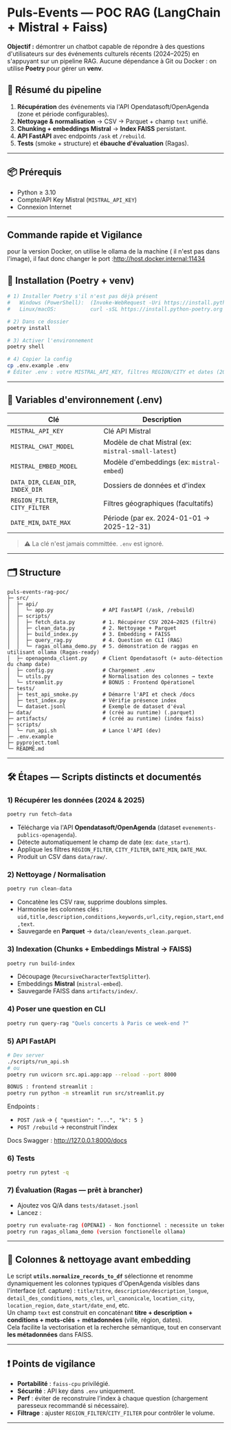 # Puls-Events — POC RAG (LangChain + Mistral + Faiss)

**Objectif :** démontrer un chatbot capable de répondre à des questions d'utilisateurs sur des événements culturels récents (2024–2025) en s'appuyant sur un pipeline RAG.
Aucune dépendance à Git ou Docker : on utilise **Poetry** pour gérer un **venv**.

## 🚀 Résumé du pipeline
1. **Récupération** des événements via l'API Opendatasoft/OpenAgenda (zone et période configurables).
2. **Nettoyage & normalisation** → CSV → Parquet + champ `text` unifié.
3. **Chunking + embeddings Mistral** → **Index FAISS** persistant.
4. **API FastAPI** avec endpoints `/ask` et `/rebuild`.
5. **Tests** (smoke + structure) et **ébauche d'évaluation** (Ragas).

---

## 📦 Prérequis
- Python ≥ 3.10
- Compte/API Key Mistral (`MISTRAL_API_KEY`)
- Connexion Internet

---

## Commande rapide et Vigilance
pour la version Docker, on utilise le ollama de la machine ( il n'est pas dans l'image), il faut donc changer le port :http://host.docker.internal:11434

## 🧪 Installation (Poetry + venv)
```bash
# 1) Installer Poetry s'il n'est pas déjà présent
#   Windows (PowerShell):  (Invoke-WebRequest -Uri https://install.python-poetry.org -UseBasicParsing).Content | py -
#   Linux/macOS:           curl -sSL https://install.python-poetry.org | python3 -

# 2) Dans ce dossier
poetry install

# 3) Activer l'environnement
poetry shell

# 4) Copier la config
cp .env.example .env
# Éditer .env : votre MISTRAL_API_KEY, filtres REGION/CITY et dates (2024–2025)
```

---

## 🔐 Variables d'environnement (.env)
| Clé | Description |
|-----|-------------|
| `MISTRAL_API_KEY` | Clé API Mistral |
| `MISTRAL_CHAT_MODEL` | Modèle de chat Mistral (ex: `mistral-small-latest`) |
| `MISTRAL_EMBED_MODEL` | Modèle d'embeddings (ex: `mistral-embed`) |
| `DATA_DIR`, `CLEAN_DIR`, `INDEX_DIR` | Dossiers de données et d'index |
| `REGION_FILTER`, `CITY_FILTER` | Filtres géographiques (facultatifs) |
| `DATE_MIN`, `DATE_MAX` | Période (par ex. 2024-01-01 → 2025-12-31) |

> ⚠️ La clé n'est jamais committée. `.env` est ignoré.

---

## 🗂 Structure
```
puls-events-rag-poc/
├─ src/
│  ├─ api/
│  │  └─ app.py                # API FastAPI (/ask, /rebuild)
│  ├─ scripts/
│  │  ├─ fetch_data.py         # 1. Récupérer CSV 2024–2025 (filtré)
│  │  ├─ clean_data.py         # 2. Nettoyage + Parquet
│  │  ├─ build_index.py        # 3. Embedding + FAISS
│  │  ├─ query_rag.py          # 4. Question en CLI (RAG)
│  │  └─ ragas_ollama_demo.py  # 5. démonstration de raggas en utilisant ollama (Ragas-ready)
│  ├─ openagenda_client.py     # Client Opendatasoft (+ auto-détection du champ date)
│  ├─ config.py                # Chargement .env
│  └─ utils.py                 # Normalisation des colonnes → texte
│  └─ streamlit.py             # BONUS : Frontend Opérationel
├─ tests/
│  ├─ test_api_smoke.py        # Démarre l'API et check /docs
│  ├─ test_index.py            # Vérifie présence index
│  └─ dataset.jsonl            # Exemple de dataset d'éval
├─ data/                       # (créé au runtime) (.parquet)
├─ artifacts/                  # (créé au runtime) (index faiss)
├─ scripts/
│  └─ run_api.sh               # Lance l'API (dev)
├─ .env.example
├─ pyproject.toml
└─ README.md
```

---

## 🛠️ Étapes — Scripts distincts et documentés

### 1) Récupérer les données (2024 & 2025)
```bash
poetry run fetch-data
```
- Télécharge via l'API **Opendatasoft/OpenAgenda** (dataset `evenements-publics-openagenda`).
- Détecte automatiquement le champ de date (ex: `date_start`).
- Applique les filtres `REGION_FILTER`, `CITY_FILTER`, `DATE_MIN`, `DATE_MAX`.
- Produit un CSV dans `data/raw/`.

### 2) Nettoyage / Normalisation
```bash
poetry run clean-data
```
- Concatène les CSV raw, supprime doublons simples.
- Harmonise les colonnes clés : `uid,title,description,conditions,keywords,url,city,region,start,end,text`.
- Sauvegarde en **Parquet** → `data/clean/events_clean.parquet`.

### 3) Indexation (Chunks + Embeddings Mistral → FAISS)
```bash
poetry run build-index
```
- Découpage (`RecursiveCharacterTextSplitter`).
- Embeddings **Mistral** (`mistral-embed`).
- Sauvegarde FAISS dans `artifacts/index/`.

### 4) Poser une question en CLI
```bash
poetry run query-rag "Quels concerts à Paris ce week-end ?"
```

### 5) API FastAPI
```bash
# Dev server
./scripts/run_api.sh
# ou
poetry run uvicorn src.api.app:app --reload --port 8000

BONUS : frontend streamlit :
poetry run python -m streamlit run src/streamlit.py
```

Endpoints :
- `POST /ask` → `{ "question": "...", "k": 5 }`
- `POST /rebuild` → reconstruit l'index

Docs Swagger : http://127.0.0.1:8000/docs

### 6) Tests  
```bash
poetry run pytest -q
```

### 7) Évaluation (Ragas — prêt à brancher)
- Ajoutez vos Q/A dans `tests/dataset.jsonl`
- Lancez :
```bash
poetry run evaluate-rag (OPENAI) - Non fonctionnel : necessite un token Open AI
poetry run ragas_ollama_demo (version fonctionelle ollama)
```

---

## 🧹 Colonnes & nettoyage avant embedding
Le script **`utils.normalize_records_to_df`** sélectionne et renomme dynamiquement les colonnes typiques d'OpenAgenda visibles dans l'interface (cf. capture) : `title/titre`, `description/description_longue`, `detail_des_conditions`, `mots_cles`, `url_canonicale`, `location_city`, `location_region`, `date_start/date_end`, etc.  
Un champ `text` est construit en concaténant **titre + description + conditions + mots-clés** + **métadonnées** (ville, région, dates).  
Cela facilite la vectorisation et la recherche sémantique, tout en conservant **les métadonnées** dans FAISS.

---

## ❗ Points de vigilance
- **Portabilité** : `faiss-cpu` privilégié.
- **Sécurité** : API key dans `.env` uniquement.
- **Perf** : éviter de reconstruire l’index à chaque question (chargement paresseux recommandé si nécessaire).
- **Filtrage** : ajuster `REGION_FILTER`/`CITY_FILTER` pour contrôler le volume.

---

